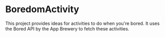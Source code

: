 # BoredomActivity
This project provides ideas for activities to do when you're bored. It uses the Bored API by the App Brewery to fetch these activities.
